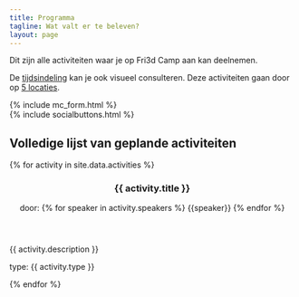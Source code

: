 ```yaml
---
title: Programma
tagline: Wat valt er te beleven?
layout: page
---
```


Dit zijn alle activiteiten waar je op Fri3d Camp aan kan deelnemen.

De <a href="tijdsindeling.html">tijdsindeling</a> kan je ook visueel consulteren. Deze activiteiten gaan door op <a href="locaties.html">5 locaties</a>.

<div class="row">
    <div class="col-md-6">
        {% include mc_form.html %}
    </div>
    <div class="col-md-6">
        {% include socialbuttons.html %}
    </div>
</div>
<h2>Volledige lijst van geplande activiteiten</h2>
<div class="row">
<div class="col-md-12">
{% for activity in site.data.activities %}
  <article class="contentitem activity" id="{{ activity.title | slugify }}">
    <header>
      <h3>{{ activity.title }}</h3>
      <p>door: {% for speaker in activity.speakers %} <span class="speaker">{{speaker}}</span> {% endfor %}</p>
    </header>
    <p>{{ activity.description }}</p>
    <footer>
      <p>type: {{ activity.type }}</p>
    </footer>
  </article>
{% endfor %}
</div>
</div>
